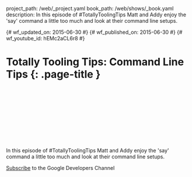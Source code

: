project_path: /web/_project.yaml book_path: /web/shows/_book.yaml description: In this episode of #TotallyToolingTips Matt and Addy enjoy the 'say' command a little too much and look at their command line setups.

{# wf_updated_on: 2015-06-30 #} {# wf_published_on: 2015-06-30 #} {# wf_youtube_id: hEMc2aCL6r8 #}

# Totally Tooling Tips: Command Line Tips {: .page-title }

<div class="video-wrapper">
  <iframe class="devsite-embedded-youtube-video" data-video-id="hEMc2aCL6r8"
          data-autohide="1" data-showinfo="0" frameborder="0" allowfullscreen>
  </iframe>
</div>

In this episode of #TotallyToolingTips Matt and Addy enjoy the 'say' command a little too much and look at their command line setups.

[Subscribe](https://goo.gl/mQyv5L) to the Google Developers Channel